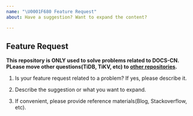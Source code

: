 ```yaml
---
name: "\U0001F680 Feature Request"
about: Have a suggestion? Want to expand the content?

---
```


## Feature Request

**This repository is ONLY used to solve problems related to DOCS-CN.
PLease move other questions(TiDB, TiKV, etc) to [other repositories](https://github.com/pingcap/).**
<!-- 本仓库仅用于解决与中文文档相关的问题，
其他方面问题(如TiDB、TiKV等)请移步其他[有关仓库](https://github.com/pingcap/) -->

1. Is your feature request related to a problem? If yes, please describe it.
<!-- 1. 提出的扩充文档部分，是因为你遇到了相关问题吗？如果是，请描述一下你所遇到的问题。-->


2. Describe the suggestion or what you want to expand.
<!-- 2. 描述你想要扩充的方面或你的建议。-->


3. If convenient, please provide reference materials(Blog, Stackoverflow, etc).
<!-- 3. 如果方便的话，请提供一些参考资料(如你遇到的博客、搜索到的资料等)。-->


